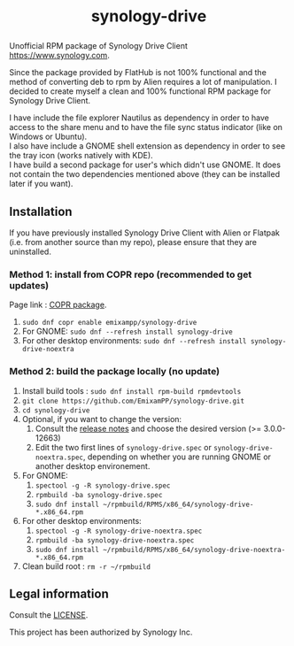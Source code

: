 # <p align=center>synology-drive</p>

Unofficial RPM package of Synology Drive Client <https://www.synology.com>.

Since the package provided by FlatHub is not 100% functional and the method of converting deb to rpm by Alien requires a lot of manipulation. I decided to create myself a clean and 100% functional RPM package for Synology Drive Client.

I have include the file explorer Nautilus as dependency in order to have access to the share menu and to have the file sync status indicator (like on Windows or Ubuntu).\
I also have include a GNOME shell extension as dependency in order to see the tray icon (works natively with KDE).\
I have build a second package for user's which didn't use GNOME. It does not contain the two dependencies mentioned above (they can be installed later if you want).



## Installation
If you have previously installed Synology Drive Client with Alien or Flatpak (i.e. from another source than my repo), please ensure that they are uninstalled.

### Method 1: install from COPR repo (recommended to get updates)
Page link : [COPR package](https://copr.fedorainfracloud.org/coprs/emixampp/synology-drive/).

1. `sudo dnf copr enable emixampp/synology-drive`
2. For GNOME: `sudo dnf --refresh install synology-drive`
3. For other desktop environments: `sudo dnf --refresh install synology-drive-noextra`

### Method 2: build the package locally (no update)
1. Install build tools : `sudo dnf install rpm-build rpmdevtools`
2. `git clone https://github.com/EmixamPP/synology-drive.git`
3. `cd synology-drive`
4. Optional, if you want to change the version:
   1. Consult the [release notes](https://www.synology.com/en-global/releaseNote/SynologyDriveClient) and choose the desired version (>= 3.0.0-12663)
   2. Edit the two first lines of `synology-drive.spec` or `synology-drive-noextra.spec`, depending on whether you are running GNOME or another desktop environement. 
5. For GNOME:
   1. `spectool -g -R synology-drive.spec`
   2. `rpmbuild -ba synology-drive.spec`
   3. `sudo dnf install ~/rpmbuild/RPMS/x86_64/synology-drive-*.x86_64.rpm`
6. For other desktop environments: 
   1. `spectool -g -R synology-drive-noextra.spec`
   2. `rpmbuild -ba synology-drive-noextra.spec`
   3. `sudo dnf install ~/rpmbuild/RPMS/x86_64/synology-drive-noextra-*.x86_64.rpm`
7. Clean build root : `rm -r ~/rpmbuild`

<!--- No more maintained
### Method 3: download a specific version from GitHub (no update)
1. Go to the [release page](https://github.com/EmixamPP/synology-drive/releases)
2. Download the RPM package of your choice depedning on: 
   1. The desired version (I recommend the most recent one)
   2. The prefix synology-drive for GNOME, or synology-drive-noextra for the other desktop environements
   3. The suffix corresponding to your Linux distribution (where X is a digit) (if your distro is not in the table, try a package for Fedora): 
      | Suffix     | Distro              |
      | ---        | ---                 |
      | elXXX      | Fedora eln          |
      | elX        | Centos-stream X     |
      | fcXX       | Fedora XX           |
      | mgaX       | Mageia X            |
      | suse.lpXXX | openSUSE Leap XX.X  |
      | suse.tw    | openSUSE Tumbleweed |
3. Execute `sudo dnf install synology-drive-*.x86_64.rpm`
-->

## Legal information
Consult the [LICENSE](https://github.com/EmixamPP/synology-drive/blob/main/LICENSE).

This project has been authorized by Synology Inc.
